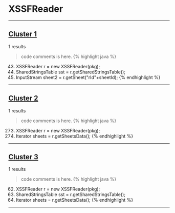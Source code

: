 # XSSFReader

***

## [Cluster 1](./1)
1 results
> code comments is here.
{% highlight java %}
43. XSSFReader r = new XSSFReader(pkg);
44. SharedStringsTable sst = r.getSharedStringsTable();
50. InputStream sheet2 = r.getSheet("rId"+sheetId);
{% endhighlight %}

***

## [Cluster 2](./2)
1 results
> code comments is here.
{% highlight java %}
273. XSSFReader r = new XSSFReader(pkg);
280. Iterator<InputStream> sheets = r.getSheetsData();
{% endhighlight %}

***

## [Cluster 3](./3)
1 results
> code comments is here.
{% highlight java %}
62. XSSFReader r = new XSSFReader(pkg);
63. SharedStringsTable sst = r.getSharedStringsTable();
67. Iterator<InputStream> sheets = r.getSheetsData();
{% endhighlight %}

***

